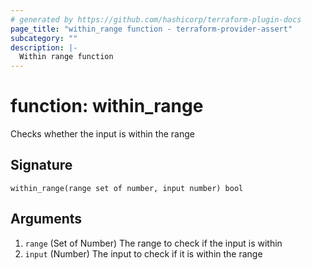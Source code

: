 ```yaml
---
# generated by https://github.com/hashicorp/terraform-plugin-docs
page_title: "within_range function - terraform-provider-assert"
subcategory: ""
description: |-
  Within range function
---
```


# function: within_range

Checks whether the input is within the range



## Signature

<!-- signature generated by tfplugindocs -->
```text
within_range(range set of number, input number) bool
```

## Arguments

<!-- arguments generated by tfplugindocs -->
1. `range` (Set of Number) The range to check if the input is within
1. `input` (Number) The input to check if it is within the range

